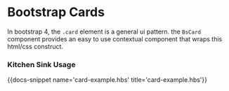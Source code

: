 # Bootstrap Cards

In bootstrap 4, the `.card` element is a general ui pattern. the `BsCard` component provides an easy to use 
contextual component that wraps this html/css construct.

### Kitchen Sink Usage
{{docs-snippet name='card-example.hbs' title='card-example.hbs'}}

